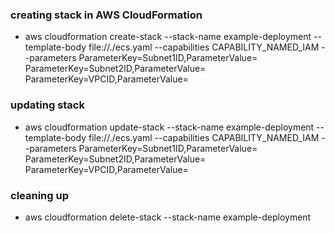 ### creating stack in AWS CloudFormation

- aws cloudformation create-stack --stack-name example-deployment --template-body file://./ecs.yaml --capabilities CAPABILITY_NAMED_IAM --parameters ParameterKey=Subnet1ID,ParameterValue=<subnet-1> ParameterKey=Subnet2ID,ParameterValue=<subnet-2> ParameterKey=VPCID,ParameterValue=<vpc-id>

### updating stack 

- aws cloudformation update-stack --stack-name example-deployment --template-body file://./ecs.yaml --capabilities CAPABILITY_NAMED_IAM --parameters ParameterKey=Subnet1ID,ParameterValue=<subnet-1> ParameterKey=Subnet2ID,ParameterValue=<subnet-2> ParameterKey=VPCID,ParameterValue=<vpc-id>

### cleaning up

- aws cloudformation delete-stack --stack-name example-deployment
